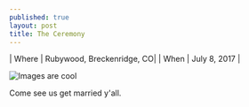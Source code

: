 ```yaml
---
published: true
layout: post
title: The Ceremony
---
```

| Where | Rubywood, Breckenridge, CO|
| When | July 8, 2017 |


![Images are cool](HTTP://placehold.it/100x100)

Come see us get married y'all.